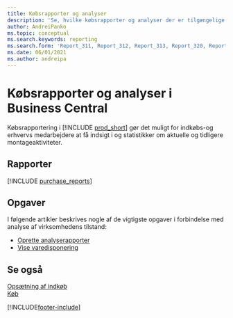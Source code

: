```yaml
---
title: Købsrapporter og analyser
description: 'Se, hvilke købsrapporter og analyser der er tilgængelige i standardversionen af Business Central, så du kan holde styr på virksomheden.'
author: AndreiPanko
ms.topic: conceptual
ms.search.keywords: reporting
ms.search.form: 'Report_311, Report_312, Report_313, Report_320, Report_709, Report_707, Report_709, Report_714, Report_716, Report_720'
ms.date: 06/01/2021
ms.author: andreipa
---
```

# <a name="purchase-reports-and-analytics-in-business-central"></a><a name="purchase-reports-and-analytics-in-business-central"></a><a name="purchase-reports-and-analytics-in-business-central"></a>Købsrapporter og analyser i Business Central

Købsrapportering i [!INCLUDE [prod_short](includes/prod_short.md)] gør det muligt for indkøbs-og erhvervs medarbejdere at få indsigt i og statistikker om aktuelle og tidligere montageaktiviteter.  

## <a name="reports"></a><a name="reports"></a><a name="reports"></a>Rapporter
[!INCLUDE [purchase_reports](includes/purchase-reports-include.md)]

## <a name="tasks"></a><a name="tasks"></a><a name="tasks"></a>Opgaver
I følgende artikler beskrives nogle af de vigtigste opgaver i forbindelse med analyse af virksomhedens tilstand:

* [Oprette analyserapporter](bi-how-create-analysis-views-reports.md)  
* [Vise varedisponering](inventory-how-availability-overview.md)  


## <a name="see-also"></a><a name="see-also"></a><a name="see-also"></a>Se også
[Opsætning af indkøb](purchasing-setup-purchasing.md)  
[Køb](purchasing-manage-purchasing.md)  

[!INCLUDE[footer-include](includes/footer-banner.md)]
